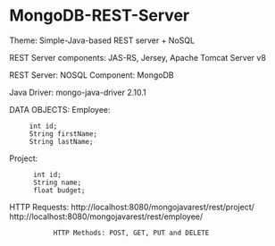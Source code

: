 # MongoDB-REST-Server


Theme: Simple-Java-based REST server + NoSQL

REST Server components: JAS-RS, Jersey, Apache Tomcat Server v8 


REST Server: NOSQL Component: MongoDB 


Java Driver: mongo-java-driver 2.10.1

DATA OBJECTS: 
 Employee:  
 
         int id;
         String firstName;
         String lastName;

 Project: 
 
          int id;
          String name;
          float budget;


HTTP Requests: http://localhost:8080/mongojavarest/rest/project/
               http://localhost:8080/mongojavarest/rest/employee/
               
               HTTP Methods: POST, GET, PUT and DELETE
